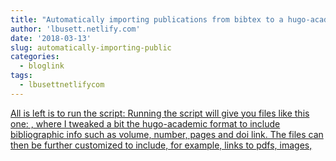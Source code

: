 ```yaml
---
title: "Automatically importing publications from bibtex to a hugo-academic blog"
author: 'lbusett.netlify.com'
date: '2018-03-13'
slug: automatically-importing-public
categories:
  - bloglink
tags:
  - lbusettnetlifycom
---
```


[All is left is to run the script: Running the script will give you files like this one: , where I tweaked a bit the hugo-academic format to include bibliographic info such as volume, number, pages and doi link. The files can then be further customized to include, for example, links to pdfs, images,<i class="fas fa-external-link-alt"></i>](https://lbusett.netlify.com/post/automatically-importing-publications-from-bibtex-to-a-hugo-academic-blog/)

